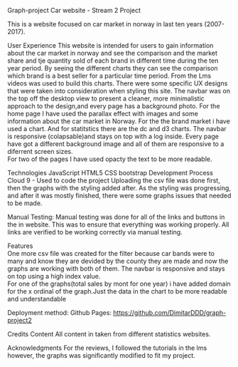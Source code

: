 Graph-project
Car website - Stream 2 Project

This is a website focused on car market in norway in last ten years (2007-2017). 

User Experience
This website is intended for users  to gain information about the car market in norway and see the comparison and the  market share and tje quantity sold of each brand in different time during the ten year period.
By seeing the different charts they can see the comparison which brand is a best seller for a particular time period. 
From the Lms videos was used to build this charts. There were some specific UX designs that were taken into consideration when styling this site. The navbar was on the top off the desktop view to present a cleaner, more minimalistic approach to the design,and every page has a background photo.
For the home page I have used the parallax effect with images and some information about the car market in Norway.
For the the brand market i have used a chart. 
And for statitstics there are the dc and d3 charts. 
The navbar is responsive (colapsable)and stays on top with a log inside. 
Every page have got a different background image and all of them are responsive to a diferrent screen sizes.  
For two of the pages I have used opacty the text to be more readable. 


Technologies
JavaScript
HTML5
CSS
bootstrap 
Development Process 
Cloud 9 - Used to code the project
Uploading the csv file was done first, then the graphs with the styling added after. As the styling was progressing, and after it was mostly finished, there were some graphs issues  that needed to be made.

Manual Testing:
Manual testing was done for all of the links and buttons in the  in website. This was to ensure that everything was working properly. All links are verified to be working correctly via manual testing.

Features  
One more csv file was created for the filter because car bands were to many and know  they are devided by the county they are made and now the graphs are working with both of them.
The navbar is responsive and stays on top using a high index value.  
For one of the graphs(total sales by mont for one year) i have added  domain for the x ordinal of the graph.Just the data in the chart to be more readable and understandable


Deployment method: Github Pages:
https://github.com/DimitarDDD/graph-project2 

Credits 
Content
All content in taken from different statistics websites.

Acknowledgments
For the reviews, I followed the tutorials in the lms however, the graphs was significantly modified to fit my project.